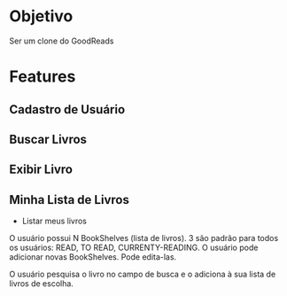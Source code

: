 # Objetivo
Ser um clone do GoodReads

# Features

## Cadastro de Usuário

## Buscar Livros

## Exibir Livro

## Minha Lista de Livros
  - Listar meus livros
  
O usuário possui N BookShelves (lista de livros). 3 são padrão para todos os usuários: READ, TO READ, CURRENTY-READING.
O usuário pode adicionar novas BookShelves. Pode edita-las.


O usuário pesquisa o livro no campo de busca e o adiciona à sua lista de livros de escolha.
